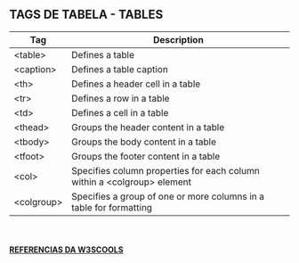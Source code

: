 TAGS DE TABELA - TABLES				
---				
Tag | Description
--- | ---		
|	&lt;table&gt;	|	Defines a table |
|	&lt;caption&gt;	|	Defines a table caption |
|	&lt;th&gt;	|	Defines a header cell in a table |
|	&lt;tr&gt;	|	Defines a row in a table |
|	&lt;td&gt;	|	Defines a cell in a table |
|	&lt;thead&gt;	|	Groups the header content in a table |
|	&lt;tbody&gt;	|	Groups the body content in a table |
|	&lt;tfoot&gt;	|	Groups the footer content in a table |
|	&lt;col&gt;	|	Specifies column properties for each column within a &lt;colgroup&gt; element |
|	&lt;colgroup&gt;	|	Specifies a group of one or more columns in a table for formatting |
<br>


<!-- #### [VEJA PELO CODEPEN]() -->

#### [REFERENCIAS DA W3SCOOLS](https://www.w3schools.com/tags/ref_byfunc.asp)